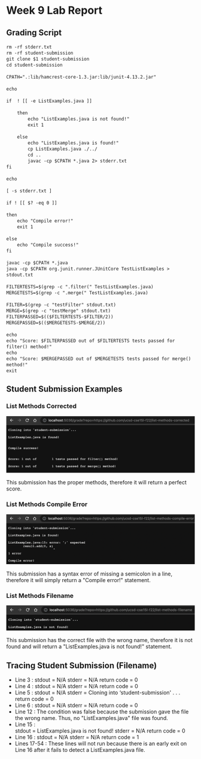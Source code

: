 # Week 9 Lab Report

## Grading Script

```
rm -rf stderr.txt
rm -rf student-submission
git clone $1 student-submission
cd student-submission

CPATH=".:lib/hamcrest-core-1.3.jar:lib/junit-4.13.2.jar"

echo

if  ! [[ -e ListExamples.java ]]

	then
		echo "ListExamples.java is not found!"
		exit 1

	else
        echo "ListExamples.java is found!"
        cp ListExamples.java ./../
		cd ..
		javac -cp $CPATH *.java 2> stderr.txt
fi

echo

[ -s stderr.txt ]

if ! [[ $? -eq 0 ]]

then
	echo "Compile error!"
	exit 1

else
	echo "Compile success!"
fi

javac -cp $CPATH *.java
java -cp $CPATH org.junit.runner.JUnitCore TestListExamples > stdout.txt

FILTERTESTS=$(grep -c ".filter(" TestListExamples.java)
MERGETESTS=$(grep -c ".merge(" TestListExamples.java)

FILTER=$(grep -c "testFilter" stdout.txt)
MERGE=$(grep -c "testMerge" stdout.txt) 
FILTERPASSED=$(($FILTERTESTS-$FILTER/2))
MERGEPASSED=$(($MERGETESTS-$MERGE/2))

echo
echo "Score: $FILTERPASSED out of $FILTERTESTS tests passed for filter() method!"
echo
echo "Score: $MERGEPASSED out of $MERGETESTS tests passed for merge() method!"
exit
```

## Student Submission Examples

### List Methods Corrected
![Image](CorrectStudentSubmission.png)

This submission has the proper methods, therefore it will return a perfect score.

### List Methods Compile Error
![Image](CompileError.png)

This submission has a syntax error of missing a semicolon in a line, therefore it will simply return a "Compile error!" statement.

### List Methods Filename
![Image](FileNotFound.png)

This submission has the correct file with the wrong name, therefore it is not found and will return a "ListExamples.java is not found!" statement.

## Tracing Student Submission (Filename)

* Line 3 : 
    stdout = N/A
    stderr = N/A
    return code = 0
* Line 4 : 
    stdout = N/A
    stderr = N/A
    return code = 0
* Line 5 : 
    stdout = N/A
    stderr = Cloning into ‘student-submission' . . .
    return code = 0
* Line 6 : 
    stdout = N/A
    stderr = N/A
    return code = 0
* Line 12 : The condition was false because the submission gave the file the wrong name. Thus, no "ListExamples.java" file was found.
* Line 15 :  
    stdout = ListExamples.java is not found!
    stderr = N/A
    return code = 0
* Line 16 :
    stdout = N/A
    stderr = N/A
    return code = 1
* Lines 17-54 : These lines will not run because there is an early exit on Line 16 after it fails to detect a ListExamples.java file.